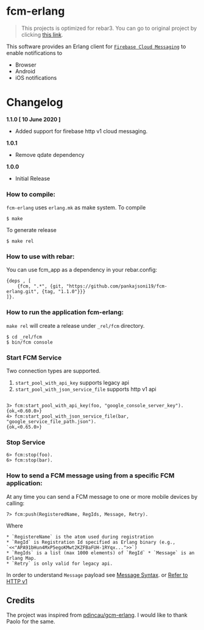 # fcm-erlang

> This projects is optimized for rebar3. You can go to original project by clicking [this link](https://github.com/pankajsoni19/fcm-erlang).

This software provides an Erlang client for [`Firebase Cloud Messaging`](https://firebase.google.com/docs/cloud-messaging) to enable notifications to

* Browser
* Android
* iOS notifications

# Changelog

__1.1.0 [ 10 June 2020 ]__ 

* Added support for firebase http v1 cloud messaging.

__1.0.1__

* Remove qdate dependency

__1.0.0__

* Initial Release

### How to compile:

`fcm-erlang` uses `erlang.mk` as make system. To compile

```
$ make
```
    
To generate release

```
$ make rel
```
 
### How to use with rebar:

You can use fcm_app as a dependency in your rebar.config:

```
{deps , [
    {fcm, ".*", {git, "https://github.com/pankajsoni19/fcm-erlang.git", {tag, "1.1.0"}}}
]}.
```

### How to run the application fcm-erlang:

`make rel` will create a release under `_rel/fcm` directory. 

    $ cd _rel/fcm
    $ bin/fcm console

### Start FCM Service

Two connection types are supported.

1. `start_pool_with_api_key` supports legacy api
2. `start_pool_with_json_service_file` supports http v1 api

```

3> fcm:start_pool_with_api_key(foo, "google_console_server_key").
{ok,<0.60.0>}
4> fcm:start_pool_with_json_service_file(bar, "google_service_file_path.json").
{ok,<0.65.0>}
```

### Stop Service

```
6> fcm:stop(foo).
6> fcm:stop(bar).
```

### How to send a FCM message using from a specific FCM application:

At any time you can send a FCM message to one or more mobile devices by calling:

```
7> fcm:push(RegisteredName, RegIds, Message, Retry).
```

Where

``` 
* `RegistereName` is the atom used during registration
* `RegId` is Registration Id specified as Erlang binary (e.g., `<<"APA91bHun4MxP5egoKMwt2KZFBaFUH-1RYqx...">>`)
* `RegIds` is a list (max 1000 elements) of `RegId`	* `Message` is an Erlang Map.
* `Retry` is only valid for legacy api.
```

In order to understand `Message` payload see [Message Syntax](https://firebase.google.com/docs/cloud-messaging/http-server-ref#send-downstream).
or [Refer to HTTP v1](https://firebase.google.com/docs/cloud-messaging/send-message#rest)

## Credits

The project was inspired from [pdincau/gcm-erlang](https://github.com/pdincau/gcm-erlang). I would like to thank Paolo for the same.